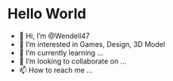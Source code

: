
<h1>Hello World</h1>

- 👋 Hi, I’m @Wendell47
- 👀 I’m interested in Games, Design, 3D Model
- 🌱 I’m currently learning ...
- 💞️ I’m looking to collaborate on ...
- 📫 How to reach me ...


<!---
Wendell47/Wendell47 is a ✨ special ✨ repository because its `README.md` (this file) appears on your GitHub profile.
You can click the Preview link to take a look at your changes.
--->
